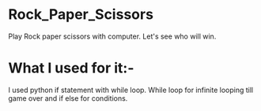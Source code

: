 # Rock_Paper_Scissors
Play Rock  paper scissors with computer. Let's see who will win. 

# What I used for it:-
I used python if statement with while loop. While loop for infinite looping till game over and if else for conditions.

